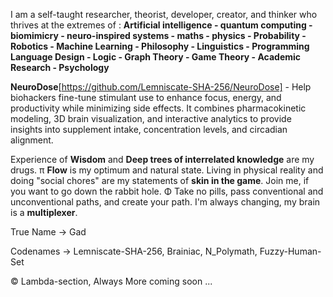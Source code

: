 I am a self-taught researcher, theorist, developer, creator, and thinker who thrives at the extremes of :
**Artificial intelligence - quantum computing - biomimicry - neuro-inspired systems - maths - physics - Probability - Robotics - Machine Learning - Philosophy - Linguistics - Programming Language Design - Logic - Graph Theory - Game Theory - Academic Research - Psychology**

**NeuroDose**[https://github.com/Lemniscate-SHA-256/NeuroDose] - Help biohackers fine-tune stimulant use to enhance focus, energy, and productivity while minimizing side effects.  It combines pharmacokinetic modeling, 3D brain visualization, and interactive analytics to provide insights into supplement intake, concentration levels, and circadian alignment.

Experience of **Wisdom** and **Deep trees of interrelated knowledge** are my drugs. π **Flow** is my optimum and natural state. Living in physical reality and doing "social chores" are my statements of **skin in the game**. Join me, if you want to go down the rabbit hole. Φ Take no pills, pass conventional and unconventional paths, and create your path. I'm always changing, my brain is a **multiplexer**.

True Name → Gad 

Codenames → Lemniscate-SHA-256, Brainiac, N_Polymath, Fuzzy-Human-Set

© Lambda-section, Always More coming soon ...

